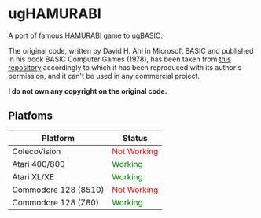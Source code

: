 # ugHAMURABI

A port of famous [HAMURABI](https://en.wikipedia.org/wiki/Hamurabi_(video_game)) game to [ugBASIC](https://ugbasic.iwashere.eu/).

The original code, written by David H. Ahl in Microsoft BASIC and published in his book BASIC Computer Games (1978),
has been taken from [this repository](https://github.com/tajmone/hamurabi-collection)
accordingly to which it has been reproduced with its author's permission, and it can't be used in any commercial project.

**I do not own any copyright on the original code.**

## Platfoms

| Platform | Status                      |
|----------|-----------------------------|
| ColecoVision  | <span style="color:red">Not Working</span> |
| Atari 400/800  | <span style="color:green">Working</span> |
| Atari XL/XE  | <span style="color:green">Working</span> |
| Commodore 128 (8510)  | <span style="color:red">Not Working</span> |
| Commodore 128 (Z80)  | <span style="color:green">Working</span> |